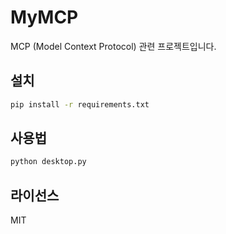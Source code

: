 # MyMCP

MCP (Model Context Protocol) 관련 프로젝트입니다.

## 설치

```bash
pip install -r requirements.txt
```

## 사용법

```bash
python desktop.py
```

## 라이선스

MIT
